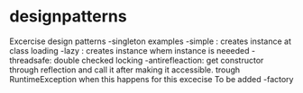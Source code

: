 # designpatterns
Excercise design patterns
-singleton examples
    -simple : creates instance at class loading
    -lazy : creates instance whem instance is neeeded
    -threadsafe: double checked locking
    -antirefleaction: get constructor through reflection and call it after making it accessible. trough RuntimeException when this happens for this excecise
To be added
-factory
